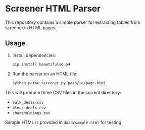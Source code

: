 # Screener HTML Parser

This repository contains a simple parser for extracting tables from screener.in HTML pages.

## Usage

1. Install dependencies:
   ```bash
   pip install beautifulsoup4
   ```

2. Run the parser on an HTML file:
   ```bash
   python parse_screener.py path/to/page.html
   ```

This will produce three CSV files in the current directory:

- `bulk_deals.csv`
- `block_deals.csv`
- `shareholdings.csv`

Sample HTML is provided in `data/sample.html` for testing.

